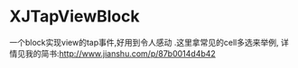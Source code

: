 # XJTapViewBlock
一个block实现view的tap事件,好用到令人感动 .这里拿常见的cell多选来举例, 详情见我的简书:http://www.jianshu.com/p/87b0014d4b42
